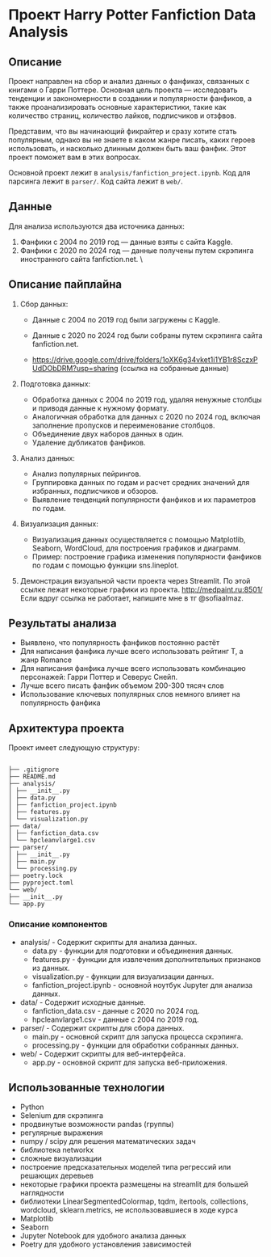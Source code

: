 # Проект Harry Potter Fanfiction Data Analysis

## Описание

Проект направлен на сбор и анализ данных о фанфиках, связанных с книгами о Гарри Поттере. Основная цель проекта —
исследовать тенденции и закономерности в создании и популярности фанфиков, а также проанализировать основные
характеристики, такие как количество страниц, количество лайков, подписчиков и отзфвов.

Представим, что вы начинающий фикрайтер и сразу хотите стать популярным, однако вы не знаете в каком жанре писать, каких
героев использовать, и насколько длинным должен быть ваш фанфик. Этот проект поможет вам в этих вопросах.
 
Основной проект лежит в `analysis/fanfiction_project.ipynb`. Код для парсинга лежит в `parser/`. Код сайта лежит в `web/`.
## Данные

Для анализа используются два источника данных:

1. Фанфики с 2004 по 2019 год — данные взяты с сайта Kaggle.
2. Фанфики с 2020 по 2024 год — данные получены путем скрэпинга иностранного сайта fanfiction.net. \

## Описание пайплайна

1. Сбор данных:
    - Данные с 2004 по 2019 год были загружены с Kaggle.
    - Данные с 2020 по 2024 год были собраны путем скрэпинга сайта fanfiction.net.

    - https://drive.google.com/drive/folders/1oXK6g34vket1i1YB1r8SczxPUdDObDRM?usp=sharing (ссылка на собранные данные)

2. Подготовка данных:
    - Обработка данных с 2004 по 2019 год, удаляя ненужные столбцы и приводя данные к
      нужному формату.
    - Аналогичная обработка для данных с 2020 по 2024 год, включая заполнение
      пропусков и переименование столбцов.
    - Объединение двух наборов данных в один.
    - Удаление дубликатов фанфиков.

3. Анализ данных:
    - Анализ популярных пейрингов.
    - Группировка данных по годам и расчет средних значений для избранных, подписчиков и обзоров.
    - Выявление тенденций популярности фанфиков и их параметров по годам.

4. Визуализация данных:
    - Визуализация данных осуществляется с помощью Matplotlib, Seaborn, WordCloud, для построения графиков и диаграмм.
    - Пример: построение графика изменения популярности фанфиков по годам с помощью функции sns.lineplot.

5. Демонстрация визуальной части проекта через Streamlit.
   По этой ссылке лежат некоторые графики из проекта. 
    http://medpaint.ru:8501/ \
    Если вдруг ссылка не работает, напишите мне в тг @sofiaalmaz.

## Результаты анализа

- Выявлено, что популярность фанфиков постоянно растёт
- Для написания фанфика лучше всего использовать рейтинг Т, а жанр Romance
- Для написания фанфика лучше всего использовать комбинацию персонажей: Гарри Поттер и Северус Снейп.
- Лучше всего писать фанфик объемом 200-300 тясяч слов
- Использование ключевых популярных слов немного влияет на популярность фанфика

## Архитектура проекта

Проект имеет следующую структуру:

```

├── .gitignore
├── README.md
├── analysis/
│ ├── __init__.py
│ ├── data.py
│ ├── fanfiction_project.ipynb
│ ├── features.py
│ └── visualization.py
├── data/
│ ├── fanfiction_data.csv
│ └── hpcleanvlarge1.csv
├── parser/
│ ├── __init__.py
│ ├── main.py
│ └── processing.py
├── poetry.lock
├── pyproject.toml
└── web/
├── __init__.py
└── app.py
```

### Описание компонентов

- analysis/ - Содержит скрипты для анализа данных.
    - data.py - функции для подготовки и объединения данных.
    - features.py - функции для извлечения дополнительных признаков из данных.
    - visualization.py - функции для визуализации данных.
    - fanfiction_project.ipynb - основной ноутбук Jupyter для анализа данных.
- data/ - Содержит исходные данные.
    - fanfiction_data.csv - данные с 2020 по 2024 год.
    - hpcleanvlarge1.csv - данные с 2004 по 2019 год.
- parser/ - Содержит скрипты для сбора данных.
    - main.py - основной скрипт для запуска процесса скрэпинга.
    - processing.py - функции для обработки собранных данных.
- web/ - Содержит скрипты для веб-интерфейса.
    - app.py - основной скрипт для запуска веб-приложения.

## Использованные технологии

- Python
- Selenium для скрэпинга
- продвинутые возможности pandas (группы)
- регулярные выражения
- numpy / scipy для решения математических задач
- библиотека networkx
- сложные визуализации
- построение предсказательных моделей типа регрессий или решающих деревьев
- некоторые графики проекта размещены на streamlit для большей наглядности
- библиотеки LinearSegmentedColormap, tqdm, itertools, collections, wordcloud, sklearn.metrics, не использовавшиеся в
  ходе курса
- Matplotlib
- Seaborn
- Jupyter Notebook для удобного анализа данных
- Poetry для удобного установления зависимостей